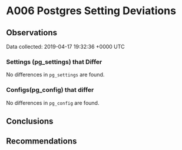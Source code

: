 # A006 Postgres Setting Deviations #

## Observations ##
Data collected: 2019-04-17 19:32:36 +0000 UTC  

### Settings (pg_settings) that Differ ###

No differences in `pg_settings` are found.

### Configs(pg_config) that differ ###

No differences in `pg_config` are found.



## Conclusions ##


## Recommendations ##

